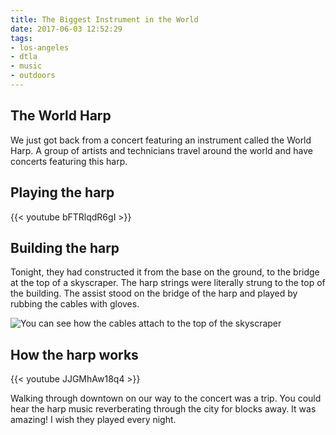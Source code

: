 ```yaml
---
title: The Biggest Instrument in the World
date: 2017-06-03 12:52:29
tags:
- los-angeles
- dtla
- music
- outdoors
---
```


## The World Harp
We just got back from a concert featuring an instrument called the World Harp. A group of artists and technicians travel around the world and have concerts featuring this harp.

## Playing the harp

{{<  youtube bFTRlqdR6gI >}}


## Building the harp

Tonight, they had constructed it from the base on the ground, to the bridge at the top of a skyscraper. The harp strings were literally strung to the top of the building. The assist stood on the bridge of the harp and played by rubbing the cables with gloves.

![You can see how the cables attach to the top of the skyscraper](/2017/06/skyscraper.jpg)

## How the harp works

{{<  youtube JJGMhAw18q4 >}}

Walking through downtown on our way to the concert was a trip. You could hear the harp music reverberating through the city for blocks away. It was amazing! I wish they played every night.
